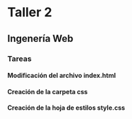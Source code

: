 # Taller 2
## Ingenería Web

### Tareas 
#### Modificación del archivo index.html
#### Creación de la carpeta css
#### Creación de la hoja de estilos style.css  